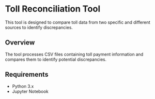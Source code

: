 # Toll Reconciliation Tool

This tool is designed to compare toll data from two specific and different sources to identify discrepancies.

## Overview

The tool processes CSV files containing toll payment information and compares them to identify potential discrepancies.

## Requirements

* Python 3.x
* Jupyter Notebook
